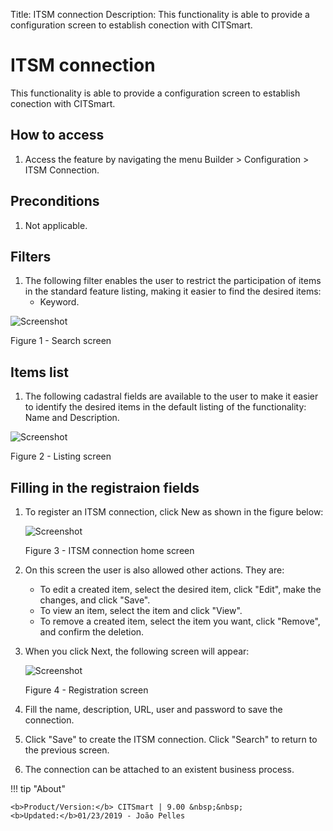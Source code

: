 Title: ITSM connection
Description: This functionality is able to provide a configuration screen to establish conection with CITSmart.  
# ITSM connection  

This functionality is able to provide a configuration screen to establish conection with CITSmart.  

## How to access

1. Access the feature by navigating the menu Builder > Configuration > ITSM Connection.  

## Preconditions  

1. Not applicable.  

## Filters

1. The following filter enables the user to restrict the participation of items in the standard feature listing, making it easier to find the desired items:
      * Keyword.

![Screenshot](images/ITSM-Search.png)

Figure 1 - Search screen  

## Items list 

1. The following cadastral fields are available to the user to make it easier to identify the desired items in the default listing of the functionality: Name and Description.  
  
![Screenshot](images/ITSM-Listing.png)

Figure 2 - Listing screen  

## Filling in the registraion fields

1. To register an ITSM connection, click New as shown in the figure below:  

    ![Screenshot](images/ITSM-Filling.png)
    
    Figure 3 - ITSM connection home screen  

2. On this screen the user is also allowed other actions. They are:

      + To edit a created item, select the desired item, click "Edit", make the changes, and click "Save".  
      + To view an item, select the item and click "View".  
      + To remove a created item, select the item you want, click "Remove", and confirm the deletion.  
 
3. When you click Next, the following screen will appear:  

    ![Screenshot](images/ITSM-Registration.png)
    
    Figure 4 - Registration screen  

4. Fill the name, description, URL, user and password to save the connection.  
5. Click "Save" to create the ITSM connection. Click "Search" to return to the previous screen.  
6. The connection can be attached to an existent business process.  

!!! tip "About"

    <b>Product/Version:</b> CITSmart | 9.00 &nbsp;&nbsp;
    <b>Updated:</b>01/23/2019 - João Pelles  

